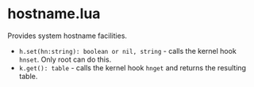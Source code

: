 # hostname.lua

Provides system hostname facilities.

  - `h.set(hn:string): boolean or nil, string` - calls the kernel hook `hnset`.  Only root can do this.
  - `k.get(): table` - calls the kernel hook `hnget` and returns the resulting table.
